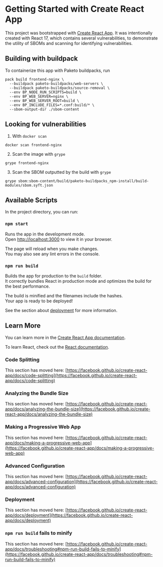 # Getting Started with Create React App

This project was bootstrapped with [Create React
App](https://github.com/facebook/create-react-app). It was intentionally
created with React 17, which contains several vulnerabilities, to demonstrate
the utility of SBOMs and scanning for identifying vulnerabilities.

## Building with buildpack
To containerize this app with Paketo buildpacks, run
```
pack build frontend-nginx \
  --buildpack paketo-buildpacks/web-servers \
  --buildpack paketo-buildpacks/source-removal \
  --env BP_NODE_RUN_SCRIPTS=build \
  --env BP_WEB_SERVER=nginx \
  --env BP_WEB_SERVER_ROOT=build \
  --env BP_INCLUDE_FILES=*.conf:build/* \
  --sbom-output-dir ./sbom-content
```

## Looking for vulnerabilities
1. With `docker scan`
```
docker scan frontend-nginx
```

2. Scan the image with `grype`
```
grype frontend-nginx
```

3. Scan the SBOM outputted by the build with `grype`
```
grype sbom:sbom-content/build/paketo-buildpacks_npm-install/build-modules/sbom.syft.json
```

## Available Scripts

In the project directory, you can run:

### `npm start`

Runs the app in the development mode.\
Open [http://localhost:3000](http://localhost:3000) to view it in your browser.

The page will reload when you make changes.\
You may also see any lint errors in the console.

### `npm run build`

Builds the app for production to the `build` folder.\
It correctly bundles React in production mode and optimizes the build for the best performance.

The build is minified and the filenames include the hashes.\
Your app is ready to be deployed!

See the section about [deployment](https://facebook.github.io/create-react-app/docs/deployment) for more information.

## Learn More

You can learn more in the [Create React App documentation](https://facebook.github.io/create-react-app/docs/getting-started).

To learn React, check out the [React documentation](https://reactjs.org/).

### Code Splitting

This section has moved here: [https://facebook.github.io/create-react-app/docs/code-splitting](https://facebook.github.io/create-react-app/docs/code-splitting)

### Analyzing the Bundle Size

This section has moved here: [https://facebook.github.io/create-react-app/docs/analyzing-the-bundle-size](https://facebook.github.io/create-react-app/docs/analyzing-the-bundle-size)

### Making a Progressive Web App

This section has moved here: [https://facebook.github.io/create-react-app/docs/making-a-progressive-web-app](https://facebook.github.io/create-react-app/docs/making-a-progressive-web-app)

### Advanced Configuration

This section has moved here: [https://facebook.github.io/create-react-app/docs/advanced-configuration](https://facebook.github.io/create-react-app/docs/advanced-configuration)

### Deployment

This section has moved here: [https://facebook.github.io/create-react-app/docs/deployment](https://facebook.github.io/create-react-app/docs/deployment)

### `npm run build` fails to minify

This section has moved here: [https://facebook.github.io/create-react-app/docs/troubleshooting#npm-run-build-fails-to-minify](https://facebook.github.io/create-react-app/docs/troubleshooting#npm-run-build-fails-to-minify)
